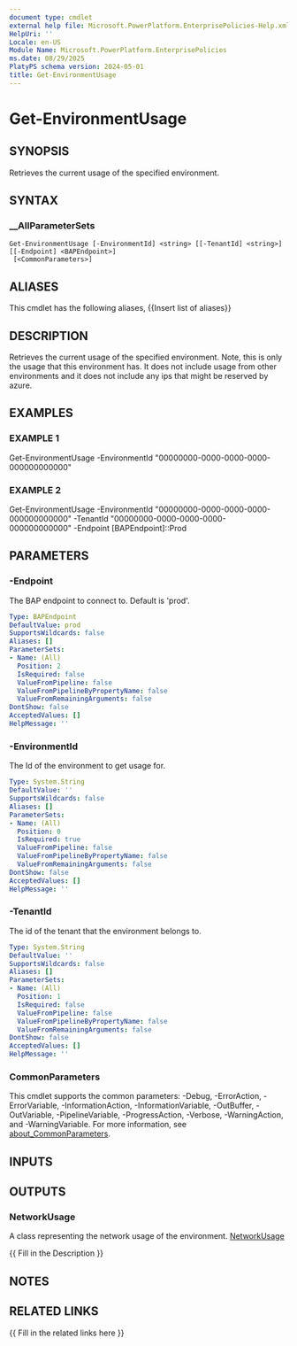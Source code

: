 ```yaml
---
document type: cmdlet
external help file: Microsoft.PowerPlatform.EnterprisePolicies-Help.xml
HelpUri: ''
Locale: en-US
Module Name: Microsoft.PowerPlatform.EnterprisePolicies
ms.date: 08/29/2025
PlatyPS schema version: 2024-05-01
title: Get-EnvironmentUsage
---
```


# Get-EnvironmentUsage

## SYNOPSIS

Retrieves the current usage of the specified environment.

## SYNTAX

### __AllParameterSets

```
Get-EnvironmentUsage [-EnvironmentId] <string> [[-TenantId] <string>] [[-Endpoint] <BAPEndpoint>]
 [<CommonParameters>]
```

## ALIASES

This cmdlet has the following aliases,
  {{Insert list of aliases}}

## DESCRIPTION

Retrieves the current usage of the specified environment.
Note, this is only the usage that this environment has.
It does not include usage from other environments and it does not include any ips that might be reserved by azure.

## EXAMPLES

### EXAMPLE 1

Get-EnvironmentUsage -EnvironmentId "00000000-0000-0000-0000-000000000000"

### EXAMPLE 2

Get-EnvironmentUsage -EnvironmentId "00000000-0000-0000-0000-000000000000" -TenantId "00000000-0000-0000-0000-000000000000" -Endpoint [BAPEndpoint]::Prod

## PARAMETERS

### -Endpoint

The BAP endpoint to connect to. Default is 'prod'.

```yaml
Type: BAPEndpoint
DefaultValue: prod
SupportsWildcards: false
Aliases: []
ParameterSets:
- Name: (All)
  Position: 2
  IsRequired: false
  ValueFromPipeline: false
  ValueFromPipelineByPropertyName: false
  ValueFromRemainingArguments: false
DontShow: false
AcceptedValues: []
HelpMessage: ''
```

### -EnvironmentId

The Id of the environment to get usage for.

```yaml
Type: System.String
DefaultValue: ''
SupportsWildcards: false
Aliases: []
ParameterSets:
- Name: (All)
  Position: 0
  IsRequired: true
  ValueFromPipeline: false
  ValueFromPipelineByPropertyName: false
  ValueFromRemainingArguments: false
DontShow: false
AcceptedValues: []
HelpMessage: ''
```

### -TenantId

The id of the tenant that the environment belongs to.

```yaml
Type: System.String
DefaultValue: ''
SupportsWildcards: false
Aliases: []
ParameterSets:
- Name: (All)
  Position: 1
  IsRequired: false
  ValueFromPipeline: false
  ValueFromPipelineByPropertyName: false
  ValueFromRemainingArguments: false
DontShow: false
AcceptedValues: []
HelpMessage: ''
```

### CommonParameters

This cmdlet supports the common parameters: -Debug, -ErrorAction, -ErrorVariable,
-InformationAction, -InformationVariable, -OutBuffer, -OutVariable, -PipelineVariable,
-ProgressAction, -Verbose, -WarningAction, and -WarningVariable. For more information, see
[about_CommonParameters](https://go.microsoft.com/fwlink/?LinkID=113216).

## INPUTS

## OUTPUTS

### NetworkUsage
A class representing the network usage of the environment. [NetworkUsage](NetworkUsage.md)

{{ Fill in the Description }}

## NOTES

## RELATED LINKS

{{ Fill in the related links here }}

